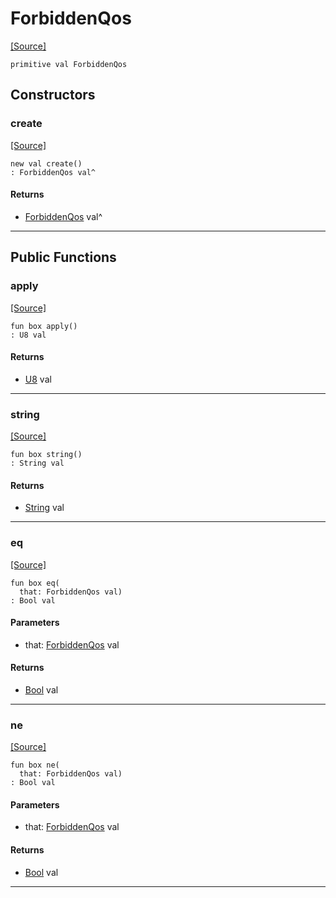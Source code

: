 # ForbiddenQos
<span class="source-link">[[Source]](src/mqtt-primitives/errorCodes.md#L-0-14)</span>
```pony
primitive val ForbiddenQos
```

## Constructors

### create
<span class="source-link">[[Source]](src/mqtt-primitives/errorCodes.md#L-0-14)</span>


```pony
new val create()
: ForbiddenQos val^
```

#### Returns

* [ForbiddenQos](mqtt-primitives-ForbiddenQos.md) val^

---

## Public Functions

### apply
<span class="source-link">[[Source]](src/mqtt-primitives/errorCodes.md#L-0-14)</span>


```pony
fun box apply()
: U8 val
```

#### Returns

* [U8](builtin-U8.md) val

---

### string
<span class="source-link">[[Source]](src/mqtt-primitives/errorCodes.md#L-0-14)</span>


```pony
fun box string()
: String val
```

#### Returns

* [String](builtin-String.md) val

---

### eq
<span class="source-link">[[Source]](src/mqtt-primitives/errorCodes.md#L-0-14)</span>


```pony
fun box eq(
  that: ForbiddenQos val)
: Bool val
```
#### Parameters

*   that: [ForbiddenQos](mqtt-primitives-ForbiddenQos.md) val

#### Returns

* [Bool](builtin-Bool.md) val

---

### ne
<span class="source-link">[[Source]](src/mqtt-primitives/errorCodes.md#L-0-14)</span>


```pony
fun box ne(
  that: ForbiddenQos val)
: Bool val
```
#### Parameters

*   that: [ForbiddenQos](mqtt-primitives-ForbiddenQos.md) val

#### Returns

* [Bool](builtin-Bool.md) val

---

